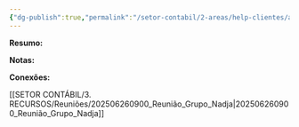 ```yaml
---
{"dg-publish":true,"permalink":"/setor-contabil/2-areas/help-clientes/alcantara-servicos-64/","dgPassFrontmatter":true,"created":"2025-06-23T16:11:20.299-03:00","updated":"2025-06-26T09:14:47.402-03:00"}
---
```


**Resumo:**



**Notas:**




**Conexões:**


[[SETOR CONTÁBIL/3. RECURSOS/Reuniões/202506260900_Reunião_Grupo_Nadja\|202506260900_Reunião_Grupo_Nadja]]